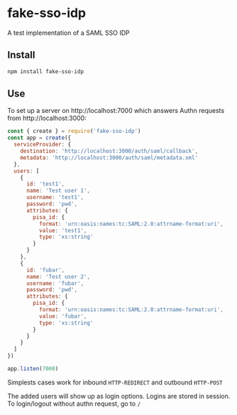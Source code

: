 # fake-sso-idp

A test implementation of a SAML SSO IDP

## Install

```bash
npm install fake-sso-idp
```

## Use

To set up a server on http://localhost:7000 which answers Authn requests from
http://localhost:3000:

```js
const { create } = require('fake-sso-idp')
const app = create({
  serviceProvider: {
    destination: 'http://localhost:3000/auth/saml/callback',
    metadata: 'http://localhost:3000/auth/saml/metadata.xml'
  },
  users: [
    {
      id: 'test1',
      name: 'Test user 1',
      username: 'test1',
      password: 'pwd',
      attributes: {
        pisa_id: {
          format: 'urn:oasis:names:tc:SAML:2.0:attrname-format:uri',
          value: 'test1',
          type: 'xs:string'
        }
      }
    },
    {
      id: 'fubar',
      name: 'Test user 2',
      username: 'fubar',
      password: 'pwd',
      attributes: {
        pisa_id: {
          format: 'urn:oasis:names:tc:SAML:2.0:attrname-format:uri',
          value: 'fubar',
          type: 'xs:string'
        }
      }
    }
  ]
})

app.listen(7000)
````

Simplests cases work for inbound `HTTP-REDIRECT` and outbound `HTTP-POST`

The added users will show up as login options. Logins are stored in session. To login/logout
without authn request, go to `/`
